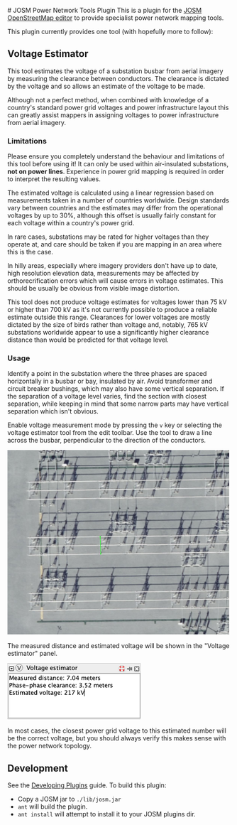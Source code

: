 # JOSM Power Network Tools Plugin
This is a plugin for the [JOSM OpenStreetMap editor](https://josm.openstreetmap.de/) to provide
specialist power network mapping tools.

This plugin currently provides one tool (with hopefully more to follow):

## Voltage Estimator
This tool estimates the voltage of a substation busbar from aerial imagery by measuring the
clearance between conductors. The clearance is dictated by the voltage and so allows an estimate
of the voltage to be made.

Although not a perfect method, when combined with knowledge of a country's standard power grid
voltages and power infrastructure layout this can greatly assist mappers in assigning voltages
to power infrastructure from aerial imagery.

### Limitations
Please ensure you completely understand the behaviour and limitations of this tool before using it!
It can only be used within air-insulated substations, **not on power lines**. Experience in power grid
mapping is required in order to interpret the resulting values.

The estimated voltage is calculated using a linear regression based on measurements taken
in a number of countries worldwide. Design standards vary between countries and the estimates may
differ from the operational voltages by up to 30%, although this offset is usually fairly constant
for each voltage within a country's power grid.

In rare cases, substations may be rated for higher voltages than they operate at, and care should
be taken if you are mapping in an area where this is the case.

In hilly areas, especially where imagery providers don't have up to date, high resolution elevation
data, measurements may be affected by orthorecrification errors which will cause errors in voltage
estimates. This should be usually be obvious from visible image distortion.

This tool does not produce voltage estimates for voltages lower than 75 kV or higher than 700 kV as
it's not currently possible to produce a reliable estimate outside this range. Clearances for lower
voltages are mostly dictated by the size of birds rather than voltage and, notably, 765 kV
substations worldwide appear to use a significantly higher clearance distance than would be predicted
for that voltage level.

### Usage
Identify a point in the substation where the three phases are spaced horizontally in a busbar or
bay, insulated by air. Avoid transformer and circuit breaker bushings, which may also have some vertical
separation. If the separation of a voltage level varies, find the section with closest separation,
while keeping in mind that some narrow parts may have vertical separation which isn't obvious.

Enable voltage measurement mode by pressing the `v` key or selecting the voltage estimator tool from
the edit toolbar. Use the tool to draw a line across the busbar, perpendicular to the direction of
the conductors.

<img src="./docs/images/measurement.png" width="500px">

The measured distance and estimated voltage will be shown in the "Voltage estimator" panel.

<img src="./docs/images/panel.png" width="300px">

In most cases, the closest power grid voltage to this estimated number will be the correct voltage,
but you should always verify this makes sense with the power network topology.

## Development

See the [Developing Plugins](https://josm.openstreetmap.de/wiki/DevelopersGuide/DevelopingPlugins) guide.
To build this plugin:

* Copy a JOSM jar to `./lib/josm.jar`
* `ant` will build the plugin.
* `ant install` will attempt to install it to your JOSM plugins dir.